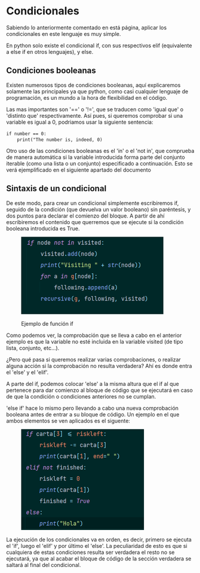 # Condicionales

Sabiendo lo anteriormente comentado en está página, aplicar los condicionales en este lenguaje es muy simple.

En python solo existe el condicional if, con sus respectivos elif (equivalente a else if en otros lenguajes), y else.

## Condiciones booleanas

Existen numerosos tipos de condiciones booleanas, aquí explicaremos solamente las principales ya que python, como casi cualquier lenguaje de programación, es un mundo a la hora de flexibilidad en el código.

Las mas importantes son '==' o '!=', que se traducen como 'igual que' o 'distinto que' respectivamente. Así pues, si queremos comprobar si una variable es igual a 0, podriamos usar la siguiente sentencia:

```
if number == 0:
    print("The number is, indeed, 0)
```

Otro uso de las condiciones booleanas es el 'in' o el 'not in', que comprueba de manera automática si la variable introducida forma parte del conjunto iterable (como una lista o un conjunto) especificado a continuación. Esto se verá ejemplificado en el siguiente apartado del documento

## Sintaxis de un condicional

De este modo, para crear un condicional simplemente escribiremos if, seguido de la condición (que devuelva un valor booleano) sin paréntesis, y dos puntos para declarar el comienzo del bloque. A partir de ahí escribiremos el contenido que querremos que se ejecute si la condición booleana introducida es True.

<figure><img src="../../../.gitbook/assets/image (5) (1).png" alt=""><figcaption><p>Ejemplo de función if</p></figcaption></figure>

Como podemos ver, la comprobación que se lleva a cabo en el anterior ejemplo es que la variable no esté incluida en la variable visited (de tipo lista, conjunto, etc...).

¿Pero qué pasa si queremos realizar varias comprobaciones, o realizar alguna acción si la comprobación no resulta verdadera? Ahí es donde entra el 'else' y el 'elif'.

A parte del if, podemos colocar 'else' a la misma altura que el if al que pertenece para dar comienzo al bloque de código que se ejecutará en caso de que la condición o condiciones anteriores no se cumplan.

'else if' hace lo mismo pero llevando a cabo una nueva comprobación booleana antes de entrar a su bloque de código. Un ejemplo en el que ambos elementos se ven aplicados es el siguente:

<figure><img src="../../../.gitbook/assets/image (2).png" alt=""><figcaption></figcaption></figure>

La ejecución de los condicionales va en orden, es decir, primero se ejecuta el 'if', luego el 'elif' y por último el 'else'. La peculiaridad de esto es que si cualquiera de estas condiciones resulta ser verdadera el resto no se ejecutará, ya que al acabar el bloque de código de la sección verdadera se saltará al final del condicional.
